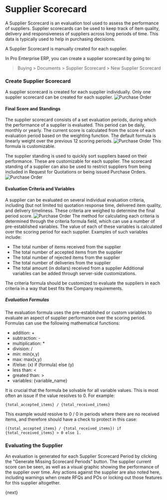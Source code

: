 # Supplier Scorecard

A Supplier Scorecard is an evaluation tool used to assess the performance of 
suppliers. Supplier scorecards can be used to keep track of item quality, 
delivery and responsiveness of suppliers across long periods of time. This data 
is typically used to help in purchasing decisions.

A Supplier Scorecard is manually created for each supplier.

In Pro Enterprise ERP, you can create a supplier scorecard by going to:

> Buying > Documents > Supplier Scorecard > New Supplier Scorecard

### Create Supplier Scorecard
A supplier scorecard is created for each supplier individually. Only one supplier scorecard can be created for each 
supplier. 
<img class="screenshot" alt="Purchase Order" src="/docs/assets/img/buying/supplier-scorecard.png">

#### Final Score and Standings
The supplier scorecard consists of a set evaluation periods, during which the performance of a supplier is 
evaluated. This period can be daily, monthly or yearly. The current score is calculated from the score of each evaluation 
period based on the weighting function. The default formula is linearly weight over the previous 12 scoring periods. 
<img class="screenshot" alt="Purchase Order" src="/docs/assets/img/buying/supplier-scorecard-weighing.png">
This formula is customizable.

The supplier standing is used to quickly sort suppliers based on their performance. These are customizable for each supplier. 
The scorecard standing of a supplier can also be used to restrict suppliers from being included in Request for Quotations or 
being issued Purchase Orders.
<img class="screenshot" alt="Purchase Order" src="/docs/assets/img/buying/supplier-scorecard-standing.png">

#### Evaluation Criteria and Variables
A supplier can be evaluated on several individual evaluation criteria, including (but not limited to) quotation response time, 
delivered item quality, and delivery timeliness. These criteria are weighed to determine the final period score.
<img class="screenshot" alt="Purchase Order" src="/docs/assets/img/buying/supplier-scorecard-criteria.png">
The method for calculating each criteria is determined through the criteria formula field, which can use a number of pre-established variables.
The value of each of these variables is calculated over the scoring period for each supplier. Examples of such variables include:
 - The total number of items received from the supplier
 - The total number of accepted items from the supplier
 - The total number of rejected items from the supplier
 - The total number of deliveries from the supplier
 - The total amount (in dollars) received from a supplier
Additional variables can be added through server-side customizations.

The criteria formula should be customized to evaluate the suppliers in each criteria in a way that best fits the Company requirements.

##### Evaluation Formulas
The evaluation formula uses the pre-established or custom variables to evaluate an aspect of supplier performance over the scoring period. Formulas can use the following mathematical functions:

* addition: + 
* subtraction: -
* multiplication: *
* division: /
* min: min(x,y)
* max: max(x,y)
* if/else: (x) if (formula) else (y)
* less than: <
* greated than: >
* variables: {variable_name}

It is crucial that the formula be solvable for all variable values. This is most often an issue if the value resolves to 0. For example:
```
{total_accepted_items} / {total_received_items}
```

This example would resolve to 0 / 0 in periods where there are no received items, and therefore should have a check to protect in this case:
```
({total_accepted_items} / {total_received_items}) if {total_received_items} > 0 else 1.
```

### Evaluating the Supplier
An evaluation is generated for each Supplier Scorecard Period by clicking the "Generate Missing Scorecard Periods" button. The supplier 
current score can be seen, as well as a visual graphic showing the performance of the supplier over time. Any actions against the supplier 
are also noted here, including warnings when create RFQs and POs or locking out those features for this supplier altogether.




{next}
